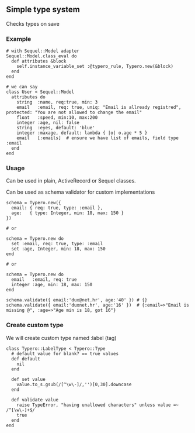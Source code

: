 ## Simple type system

Checks types on save

### Example

```
# with Sequel::Model adapter
Sequel::Model.class_eval do
  def attributes &block
    self.instance_variable_set :@typero_rule, Typero.new(&block)
  end
end

# we can say
class User < Sequel::Model
  attributes do
    string  :name, req:true, min: 3
    email   :email, req: true, uniq: "Email is allready registred", protected: "You are not allowed to change the email"
    float   :speed, min:10, max:200
    integer :age, nil: false
    string  :eyes, default: 'blue'
    integer :maxage, default: lambda { |o| o.age * 5 }
    email   [:emails]  # ensure we have list of emails, field type :email
  end
end
```

### Usage

Can be used in plain, ActiveRecord or Sequel classes.

Can be used as schema validator for custom implementations

```
schema = Typero.new({
  email: { req: true, type: :email },
  age:   { type: Integer, min: 18, max: 150 }
})

# or

schema = Typero.new do
  set :email, req: true, type: :email
  set :age, Integer, min: 18, max: 150
end

# or

schema = Typero.new do
  email   :email, req: true
  integer :age, min: 18, max: 150
end

schema.validate({ email:'dux@net.hr', age:'40' }) # {}
schema.validate({ email:'duxnet.hr', age:'16' })  # {:email=>"Email is missing @", :age=>"Age min is 18, got 16"}
```

### Create custom type

We will create custom type named :label (tag)

```
class Typero::LabelType < Typero::Type
  # default value for blank? == true values
  def default
    nil
  end

  def set value
    value.to_s.gsub(/[^\w\-]/,'')[0,30].downcase
  end

  def validate value
    raise TypeError, "having unallowed characters" unless value =~ /^[\w\-]+$/
    true
  end
end
```

